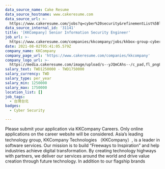 ```yaml
---
data_source_name: Cake Resume
data_source_hostname: www.cakeresume.com
data_source_url: >-
  https://www.cakeresume.com/jobs?q=cyber%20security&refinementList%5Blang_name%5D%5B0%5D=English&refinementList%5Bsalary_type%5D=per_year&range%5Bsalary_range%5D%5Bmin%5D=1000000
data_source_internal_id: '31141'
title: '[KKCompany] Senior Information Security Engineer'
job_url: >-
  https://www.cakeresume.com/companies/kkcompany/jobs/kkbox-group-cyber-security-engineer
date: 2021-08-02T05:41:05.579Z
company_name: KKCompany
company_page_url: 'https://www.cakeresume.com/companies/kkcompany'
company_logo_url: >-
  https://media.cakeresume.com/image/upload/s--yJQmCAhs--/c_pad,fl_png8,h_200,w_200/v1637561973/kxxyllrqxnxut3jg0vup.png
salary_text: TWD1250000 - TWD1750000
salary_currency: TWD
salary_type: per_year
salary_min: 1250000
salary_max: 1750000
location_list: []
job_tags:
  - 台灣台北
badges:
  - Cyber Security

---
```


Please submit your application via KKCompany Careers. Only online applications on the career website will be considered. Asia’s leading technology group, KKCompany Technologies （KKCompany）, is a leader in software services. Our mission is to build “Freeways to Inspiration” and help industries achieve digital transformation. By creating technology highways with partners, we deliver our services around the world and drive value creation through future technology. In addition to our flagship brands